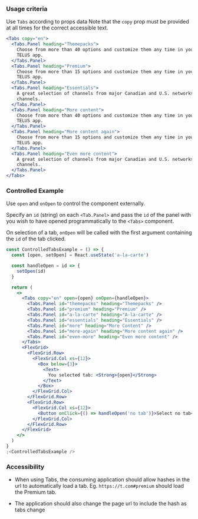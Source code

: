 ### Usage criteria

Use `Tabs` according to props data
Note that the `copy` prop must be provided at all times for the correct accessible text.

```jsx
<Tabs copy="en">
  <Tabs.Panel heading="Themepacks">
    Choose from more than 40 options and customize them any time in your online account or on the My
    TELUS app.
  </Tabs.Panel>
  <Tabs.Panel heading="Premium">
    Choose from more than 15 options and customize them any time in your online account or on the My
    TELUS app.
  </Tabs.Panel>
  <Tabs.Panel heading="Essentials">
    A great selection of channels from major Canadian and U.S. networks, plus get 72 Stingray music
    channels.
  </Tabs.Panel>
  <Tabs.Panel heading="More content">
    Choose from more than 40 options and customize them any time in your online account or on the My
    TELUS app.
  </Tabs.Panel>
  <Tabs.Panel heading="More content again">
    Choose from more than 15 options and customize them any time in your online account or on the My
    TELUS app.
  </Tabs.Panel>
  <Tabs.Panel heading="Even more content">
    A great selection of channels from major Canadian and U.S. networks, plus get 72 Stingray music
    channels.
  </Tabs.Panel>
</Tabs>
```

### Controlled Example

Use `open` and `onOpen` to control the component externally.

Specify an `id` (string) on each `<Tab.Panel>` and pass the `id` of the panel with you wish to have opened programmatically to the `<Tabs>` component.

On selection of a tab, `onOpen` will be called with the first argument containing the `id` of the tab clicked.

```jsx
const ControlledTabsExample = () => {
  const [open, setOpen] = React.useState('a-la-carte')

  const handleOpen = id => {
    setOpen(id)
  }

  return (
    <>
      <Tabs copy="en" open={open} onOpen={handleOpen}>
        <Tabs.Panel id="themepacks" heading="Themepacks" />
        <Tabs.Panel id="premium" heading="Premium" />
        <Tabs.Panel id="a-la-carte" heading="A-la-carte" />
        <Tabs.Panel id="essentials" heading="Essentials" />
        <Tabs.Panel id="more" heading="More Content" />
        <Tabs.Panel id="more-again" heading="More content again" />
        <Tabs.Panel id="even-more" heading="Even more content" />
      </Tabs>
      <FlexGrid>
        <FlexGrid.Row>
          <FlexGrid.Col xs={12}>
            <Box below={3}>
              <Text>
                You selected tab: <Strong>{open}</Strong>
              </Text>
            </Box>
          </FlexGrid.Col>
        </FlexGrid.Row>
        <FlexGrid.Row>
          <FlexGrid.Col xs={12}>
            <Button onClick={() => handleOpen('no tab')}>Select no tab</Button>
          </FlexGrid.Col>
        </FlexGrid.Row>
      </FlexGrid>
    </>
  )
}
;<ControlledTabsExample />
```

### Accessibility

- When using Tabs, the consuming application should allow hashes in the url to automatically load a tab. Eg. `https://t.com#premium` should load the Premium tab.

- The application should also change the page url to include the hash as tabs change
